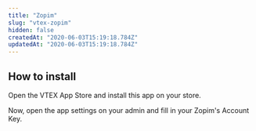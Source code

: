 ```yaml
---
title: "Zopim"
slug: "vtex-zopim"
hidden: false
createdAt: "2020-06-03T15:19:18.784Z"
updatedAt: "2020-06-03T15:19:18.784Z"
---
```


## How to install

Open the VTEX App Store and install this app on your store.

Now, open the app settings on your admin and fill in your Zopim's Account Key.